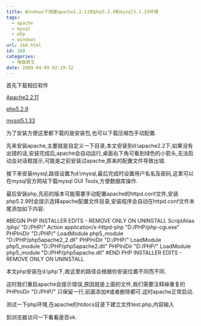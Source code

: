 ```yaml
---
title: Windows下搭建apache2.2.11和php5.2.9和mysql5.1.33环境
tags:
  - apache
  - mysql
  - php
  - windows
url: 160.html
id: 160
categories:
  - 电脑医生
date: 2009-04-09 02:19:32
---
```


首先下载相应软件  

[Apache2.2.11](http://httpd.apache.org/ "Apache官方下载")  

[php5.2.9](http://www.php.net/downloads.php "php官方下载地址")  

[mysql5.1.33](http://dev.mysql.com/downloads/ "mysql官方下载地址")  

为了安装方便这里都下载的是安装包,也可以下载压缩包手动配置.  

先来安装apache,主要就是自定义一下目录,本文安装到d:\\apache2.2下,如果没有出错的话,安装完成后,apache会自动运行,桌面右下角可看到绿色的小箭头,无法启动会对话框提示,可能是之前安装过apache,原来的配置文件导致出错.  

接下来安装mysql,路径设置为d:\\mysql,最后完成时设置用户名名及密码,这里可以在mysql官方网站下载mysql GUI Tools,方便数据库操作.  

最后安装php,先前的版本可能需要手动配置apache的httpd.conf文件,安装php5.2.9时会提示选择apache配置文件目录,安装程序会自动在httpd.conf文件末尾添加如下内容:  

#BEGIN PHP INSTALLER EDITS - REMOVE ONLY ON UNINSTALL ScriptAlias /php/ "D:/PHP/" Action application/x-httpd-php "D:/PHP/php-cgi.exe" PHPIniDir "D:/PHP/" LoadModule php5\_module "D:/PHP/php5apache2\_2.dll" PHPIniDir "D:/PHP/" LoadModule php5\_module "D:/PHP/php5apache2.dll" PHPIniDir "D:/PHP/" LoadModule php5\_module "D:/PHP/php5apache.dll" #END PHP INSTALLER EDITS - REMOVE ONLY ON UNINSTALL  

本文php安装在d:\\php下,故这里的路径会根据你安装位置不同而不同.  

这时我们重启apache会提示错误,原因就是上面的文件,我们需要注释掉重复的PHPIniDir "D:/PHP/" 只保留一行,前面添加#或者删除都可.这时apache正常启动.  

测试一下php环境,在apache的htdocs目录下建立文件test.php,内容输入<?php phpinfo(); ?>  

到浏览器访问一下看看是否ok.
